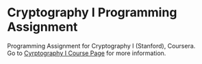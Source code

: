 Cryptography I Programming Assignment
===
Programming Assignment for Cryptography I (Stanford), Coursera.<br>
Go to [Cyrptography I Course Page](https://www.coursera.org/learn/crypto/home/welcome) for more information.
